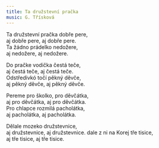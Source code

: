 ```yaml
---
title: Ta družstevní pračka
music: G. Třísková
---
```


Ta družstevní pračka dobře pere,   
aj dobře pere,  aj dobře pere.  
Ta žádno prádelko nedožere,  
aj nedožere,  aj nedožere.

Do pračke vodička čestá teče,  
aj čestá teče, aj čestá teče.  
Odstředivkó točí pěkný děvče,  
aj pěkný děvče, aj pěkný děvče.

Pereme pro školko, pro děvčátka,  
aj pro děvčátka, aj pro děvčátka.  
Pro chlapce rozmilá pacholátka,  
aj pacholátka, aj pacholátka.

Dělale mozeko družstevnice,  
aj družstevnice, aj družstevnice.
dale z ni na Korej tře tisice,     
aj tře tisice, aj tře tisice. 